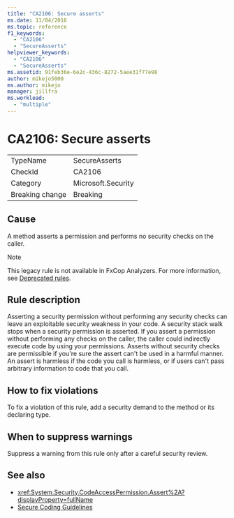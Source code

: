 ```yaml
---
title: "CA2106: Secure asserts"
ms.date: 11/04/2016
ms.topic: reference
f1_keywords:
  - "CA2106"
  - "SecureAsserts"
helpviewer_keywords:
  - "CA2106"
  - "SecureAsserts"
ms.assetid: 91feb36e-6e2c-436c-8272-5aee31f77e98
author: mikejo5000
ms.author: mikejo
manager: jillfra
ms.workload:
  - "multiple"
---
```

# CA2106: Secure asserts

|||
|-|-|
|TypeName|SecureAsserts|
|CheckId|CA2106|
|Category|Microsoft.Security|
|Breaking change|Breaking|

## Cause
A method asserts a permission and performs no security checks on the caller.

> [!NOTE]
> This legacy rule is not available in FxCop Analyzers. For more information, see [Deprecated rules](fxcop-rule-port-status.md#deprecated-rules).

## Rule description
Asserting a security permission without performing any security checks can leave an exploitable security weakness in your code. A security stack walk stops when a security permission is asserted. If you assert a permission without performing any checks on the caller, the caller could indirectly execute code by using your permissions. Asserts without security checks are permissible if you're sure the assert can't be used in a harmful manner. An assert is harmless if the code you call is harmless, or if users can't pass arbitrary information to code that you call.

## How to fix violations
To fix a violation of this rule, add a security demand to the method or its declaring type.

## When to suppress warnings
Suppress a warning from this rule only after a careful security review.

## See also

- <xref:System.Security.CodeAccessPermission.Assert%2A?displayProperty=fullName>
- [Secure Coding Guidelines](/dotnet/standard/security/secure-coding-guidelines)
